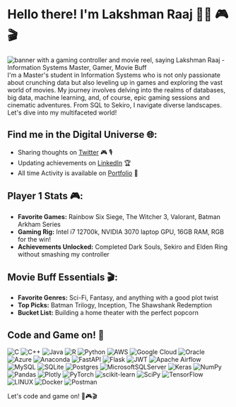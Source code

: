 # Hello there! I'm Lakshman Raaj 👋🏽 🎮 🎬

<img src="https://t3.ftcdn.net/jpg/04/83/43/10/240_F_483431041_2YVw1RNQHnt86v9m4NTj9lxWrX2uwzwf.jpg" alt="banner with a gaming controller and movie reel, saying Lakshman Raaj - Information Systems Master, Gamer, Movie Buff">
I'm a Master's student in Information Systems who is not only passionate about crunching data but also leveling up in games and exploring the vast world of movies. My journey involves delving into the realms of databases, big data, machine learning, and, of course, epic gaming sessions and cinematic adventures. From SQL to Sekiro, I navigate diverse landscapes. Let's dive into my multifaceted world!

## Find me in the Digital Universe 🌐:
- Sharing thoughts on <a href="https://twitter.com/Lakshmanraaj">Twitter</a> 🎮 🎙️
- Updating achievements on <a href="https://www.linkedin.com/in/lakshman-raaj-s/">LinkedIn</a> 🏆
- All time Activity is available on <a href="https://www.datascienceportfol.io/lakshmanraajs">Portfolio</a> 🚀

## Player 1 Stats 🎮:
- **Favorite Games:** Rainbow Six Siege, The Witcher 3, Valorant, Batman Arkham Series
- **Gaming Rig:** Intel i7 12700k, NVIDIA 3070 laptop GPU, 16GB RAM, RGB for the win!
- **Achievements Unlocked:** Completed Dark Souls, Sekiro and Elden Ring without smashing my controller

## Movie Buff Essentials 🎬:
- **Favorite Genres:** Sci-Fi, Fantasy, and anything with a good plot twist
- **Top Picks:** Batman Trilogy, Inception, The Shawshank Redemption
- **Bucket List:** Building a home theater with the perfect popcorn

## Code and Game on! 🚀
![C](https://img.shields.io/badge/c-%2300599C.svg?style=for-the-badge&logo=c&logoColor=white) ![C++](https://img.shields.io/badge/c++-%2300599C.svg?style=for-the-badge&logo=c%2B%2B&logoColor=white) ![Java](https://img.shields.io/badge/java-%23ED8B00.svg?style=for-the-badge&logo=java&logoColor=white) ![R](https://img.shields.io/badge/r-%23276DC3.svg?style=for-the-badge&logo=r&logoColor=white) ![Python](https://img.shields.io/badge/python-3670A0?style=for-the-badge&logo=python&logoColor=ffdd54) ![AWS](https://img.shields.io/badge/AWS-%23FF9900.svg?style=for-the-badge&logo=amazon-aws&logoColor=white) ![Google Cloud](https://img.shields.io/badge/Google%20Cloud-%234285F4.svg?style=for-the-badge&logo=google-cloud&logoColor=white) ![Oracle](https://img.shields.io/badge/Oracle-F80000?style=for-the-badge&logo=oracle&logoColor=white) ![Azure](https://img.shields.io/badge/azure-%230072C6.svg?style=for-the-badge&logo=azure-devops&logoColor=white) ![Anaconda](https://img.shields.io/badge/Anaconda-%2344A833.svg?style=for-the-badge&logo=anaconda&logoColor=white) ![FastAPI](https://img.shields.io/badge/FastAPI-005571?style=for-the-badge&logo=fastapi) ![Flask](https://img.shields.io/badge/flask-%23000.svg?style=for-the-badge&logo=flask&logoColor=white) ![JWT](https://img.shields.io/badge/JWT-black?style=for-the-badge&logo=JSON%20web%20tokens) ![Apache Airflow](https://img.shields.io/badge/Apache%20Airflow-017CEE?style=for-the-badge&logo=Apache%20Airflow&logoColor=white) ![MySQL](https://img.shields.io/badge/mysql-%2300f.svg?style=for-the-badge&logo=mysql&logoColor=white) ![SQLite](https://img.shields.io/badge/sqlite-%2307405e.svg?style=for-the-badge&logo=sqlite&logoColor=white) ![Postgres](https://img.shields.io/badge/postgres-%23316192.svg?style=for-the-badge&logo=postgresql&logoColor=white) ![MicrosoftSQLServer](https://img.shields.io/badge/Microsoft%20SQL%20Sever-CC2927?style=for-the-badge&logo=microsoft%20sql%20server&logoColor=white) ![Keras](https://img.shields.io/badge/Keras-%23D00000.svg?style=for-the-badge&logo=Keras&logoColor=white) ![NumPy](https://img.shields.io/badge/numpy-%23013243.svg?style=for-the-badge&logo=numpy&logoColor=white) ![Pandas](https://img.shields.io/badge/pandas-%23150458.svg?style=for-the-badge&logo=pandas&logoColor=white) ![Plotly](https://img.shields.io/badge/Plotly-%233F4F75.svg?style=for-the-badge&logo=plotly&logoColor=white) ![PyTorch](https://img.shields.io/badge/PyTorch-%23EE4C2C.svg?style=for-the-badge&logo=PyTorch&logoColor=white) ![scikit-learn](https://img.shields.io/badge/scikit--learn-%23F7931E.svg?style=for-the-badge&logo=scikit-learn&logoColor=white) ![SciPy](https://img.shields.io/badge/SciPy-%230C55A5.svg?style=for-the-badge&logo=scipy&logoColor=%white) ![TensorFlow](https://img.shields.io/badge/TensorFlow-%23FF6F00.svg?style=for-the-badge&logo=TensorFlow&logoColor=white) ![LINUX](https://img.shields.io/badge/Linux-FCC624?style=for-the-badge&logo=linux&logoColor=black) ![Docker](https://img.shields.io/badge/docker-%230db7ed.svg?style=for-the-badge&logo=docker&logoColor=white) ![Postman](https://img.shields.io/badge/Postman-FF6C37?style=for-the-badge&logo=postman&logoColor=white)


Let's code and game on! 🚀🎮🎬
